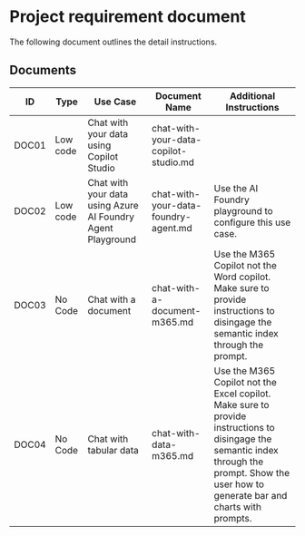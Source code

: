# Project requirement document

The following document outlines the detail instructions.

## Documents

| ID | Type | Use Case | Document Name | Additional Instructions |
| -- | ---- | -------- | ------------- | ----------------------- |
| DOC01 | Low code | Chat with your data using Copilot Studio | chat-with-your-data-copilot-studio.md | |
| DOC02 | Low code | Chat with your data using Azure AI Foundry Agent Playground | chat-with-your-data-foundry-agent.md | Use the AI Foundry playground to configure this use case. |
| DOC03 | No Code | Chat with a document | chat-with-a-document-m365.md | Use the M365 Copilot not the Word copilot. Make sure to provide instructions to disingage the semantic index through the prompt. |
| DOC04 | No Code | Chat with tabular data | chat-with-data-m365.md | Use the M365 Copilot not the Excel copilot. Make sure to provide instructions to disingage the semantic index through the prompt. Show the user how to generate bar and charts with prompts. |